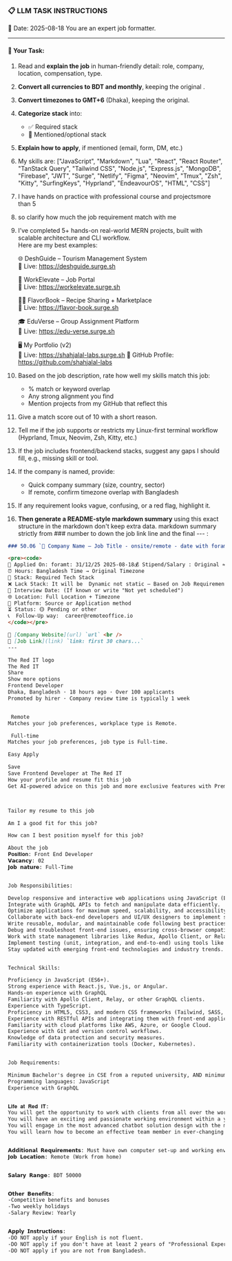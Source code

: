 ### 📋 LLM TASK INSTRUCTIONS  
📅 Date: 2025-08-18
You are an expert job formatter.

---

#### 🔧 Your Task:
1. Read and **explain the job** in human-friendly detail: role, company, location, compensation, type.  
2. **Convert all currencies to BDT and monthly**, keeping the original .  
3. **Convert timezones to GMT+6** (Dhaka), keeping the original.  
4. **Categorize stack** into:  
   - ✅ Required stack  
   - 🔧 Mentioned/optional stack  
5. **Explain how to apply**, if mentioned (email, form, DM, etc.)  
7. My skills are: ["JavaScript", "Markdown", "Lua", "React", "React Router", "TanStack Query", "Tailwind CSS", "Node.js", "Express.js", "MongoDB", "Firebase", "JWT", "Surge", "Netlify", "Figma", "Neovim", "Tmux", "Zsh", "Kitty", "SurfingKeys", "Hyprland", "EndeavourOS", "HTML", "CSS"]
8. I have hands on practice with professional course and projectsmore than 5
9. so clarify how much the job requirement match with me 
10. I’ve completed 5+ hands-on real-world MERN projects, built with scalable architecture and CLI workflow.  
    Here are my best examples:

      🌐 DeshGuide – Tourism Management System  
    🔗 Live: https://deshguide.surge.sh

    💼 WorkElevate – Job Portal  
    🔗 Live: https://workelevate.surge.sh

    🧑‍🍳 FlavorBook – Recipe Sharing + Marketplace  
    🔗 Live: https://flavor-book.surge.sh

    🎓 EduVerse – Group Assignment Platform  
    🔗 Live: https://edu-verse.surge.sh

    🖥️ My Portfolio (v2)  
    🔗 Live: https://shahjalal-labs.surge.sh
    🚀 GitHub Profile: https://github.com/shahjalal-labs

11. Based on the job description, rate how well my skills match this job:  
    - % match or keyword overlap  
    - Any strong alignment you find  
    - Mention projects from my GitHub that reflect this

12. Give a match score out of 10 with a short reason.

13. Tell me if the job supports or restricts my Linux-first terminal workflow (Hyprland, Tmux, Neovim, Zsh, Kitty, etc.)

14. If the job includes frontend/backend stacks, suggest any gaps I should fill, e.g., missing skill or tool.

15. If the company is named, provide:  
    - Quick company summary (size, country, sector)  
    - If remote, confirm timezone overlap with Bangladesh

16. If any requirement looks vague, confusing, or a red flag, highlight it.


17. **Then generate a README-style markdown summary** using this exact structure in the markdown don't keep extra data. markdown summary strictly from ### number to down the job link line and the final --- :
```markdown
### 50.06 `🏢 Company Name — Job Title - onsite/remote - date with foramt: 31/12/25 - BDT salary`

<pre><code>
📅 Applied On: foramt: 31/12/25 2025-08-18💰 Stipend/Salary : Original ≈ Converted BDT / Monthly
⏰ Hours: Bangladesh Time → Original Timezone
🧰 Stack: Required Tech Stack
❌ Lack Stack: It will be  Dynamic not static – Based on Job Requirements: For your example added: mysql, postgres, redis, docker, nginx, aws, gcp, azure, firebase, netlify, surge, figma, sketch, etc.
📆 Interview Date: (If known or write "Not yet scheduled")
🌐 Location: Full Location + Timezone
🧭 Platform: Source or Application method
⏳ Status: 🟡 Pending or other
📞  Follow-Up way:  career@remoteoffice.io
</code></pre>

🔗 [Company Website](url) `url` <br />
🔗 [Job Link](link) `link: first 30 chars...`
---

The Red IT logo
The Red IT
Share
Show more options
Frontend Developer
Dhaka, Bangladesh · 18 hours ago · Over 100 applicants
Promoted by hirer · Company review time is typically 1 week


 Remote
Matches your job preferences, workplace type is Remote.

 Full-time
Matches your job preferences, job type is Full-time.

Easy Apply

Save
Save Frontend Developer at The Red IT
How your profile and resume fit this job
Get AI-powered advice on this job and more exclusive features with Premium. Try Premium for BDT0



Tailor my resume to this job

Am I a good fit for this job?

How can I best position myself for this job?

About the job
𝐏𝐨𝐬𝐢𝐭𝐢𝐨𝐧: Front End Developer
𝗩𝗮𝗰𝗮𝗻𝗰𝘆: 02
𝗝𝗼𝗯 𝗻𝗮𝘁𝘂𝗿𝗲: Full-Time


Job Responsibilities:

Develop responsive and interactive web applications using JavaScript (ES6+), React.js, or Vue.js.
Integrate with GraphQL APIs to fetch and manipulate data efficiently.
Optimize applications for maximum speed, scalability, and accessibility.
Collaborate with back-end developers and UI/UX designers to implement seamless features.
Write reusable, modular, and maintainable code following best practices.
Debug and troubleshoot front-end issues, ensuring cross-browser compatibility.
Work with state management libraries like Redux, Apollo Client, or Relay.
Implement testing (unit, integration, and end-to-end) using tools like Jest, Cypress, or React Testing Library.
Stay updated with emerging front-end technologies and industry trends.


Technical Skills:

Proficiency in JavaScript (ES6+).
Strong experience with React.js, Vue.js, or Angular.
Hands-on experience with GraphQL
Familiarity with Apollo Client, Relay, or other GraphQL clients.
Experience with TypeScript.
Proficiency in HTML5, CSS3, and modern CSS frameworks (Tailwind, SASS, etc.).
Experience with RESTful APIs and integrating them with front-end applications.
Familiarity with cloud platforms like AWS, Azure, or Google Cloud.
Experience with Git and version control workflows.
Knowledge of data protection and security measures.
Familiarity with containerization tools (Docker, Kubernetes).


Job Requirements:

Minimum Bachelor's degree in CSE from a reputed university, AND minimum 2 years of full-time Software Engineering work experience.
Programming languages: JavaScript
Experience with GraphQL


𝐋𝐢𝐟𝐞 𝐚𝐭 𝐑𝐞𝐝 𝐈𝐓:
You will get the opportunity to work with clients from all over the world.
You will have an exciting and passionate working environment within a young and fast-growing company.
You will engage in the most advanced chatbot solution design with the most ambitious brands and customers.
You will learn how to become an effective team member in ever-changing and fast-moving team dynamics.


𝗔𝗱𝗱𝗶𝘁𝗶𝗼𝗻𝗮𝗹 𝗥𝗲𝗾𝘂𝗶𝗿𝗲𝗺𝗲𝗻𝘁𝘀: Must have own computer set-up and working environment at home.
𝗝𝗼𝗯 𝗟𝗼𝗰𝗮𝘁𝗶𝗼𝗻: Remote (Work from home)


𝗦𝗮𝗹𝗮𝗿𝘆 𝗥𝗮𝗻𝗴𝗲: BDT 50000


𝗢𝘁𝗵𝗲𝗿 𝗕𝗲𝗻𝗲𝗳𝗶𝘁𝘀:
-Competitive benefits and bonuses
-Two weekly holidays
-Salary Review: Yearly


𝗔𝗽𝗽𝗹𝘆 𝗜𝗻𝘀𝘁𝗿𝘂𝗰𝘁𝗶𝗼𝗻𝘀:
-DO NOT apply if your English is not fluent.
-DO NOT apply if you don't have at least 2 years of "Professional Experience" in the relevant field.
-DO NOT apply if you are not from Bangladesh.

```